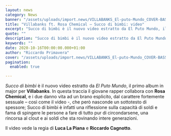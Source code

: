 ```yaml
---
layout: news
category: News
banner: "/assets/uploads/import.news/VILLABANKS_El-puto-Mundo_COVER-BASSA.png"
title: "Villabanks ft. Rosa Chemical – Succo di bimbi: video"
excerpt: "Succo di bimbi è il nuovo video estratto da El Puto Mundo, il primo album in major per Villabanks. In questa traccia il giovane rapper collabora con Rosa Chemical, e i due danno vita ad un brano esplicito, dal carattere fortemente sessuale – così come il video -, che però nasconde un sottotesto di spessore; [&hellip"
quote: ""
description: "Succo di bimbi è il nuovo video estratto da El Puto Mundo, il primo album in major per Villabanks. In questa traccia il giovane rapper collabora con Rosa Chemical, e i due danno vita ad un brano esplicito, dal carattere fortemente sessuale – così come il video -, che però nasconde un sottotesto di spessore; [&hellip"
keywords: ""
date: 2020-10-16T00:00:00.000+01:00
author: "Riccardo Primavera"
cover: "/assets/uploads/import.news/VILLABANKS_El-puto-Mundo_COVER-BASSA.png"
pagination:
  enabled: true

---
```


_Succo di bimbi_ è il nuovo video estratto da _El Puto Mundo_, il primo album in major per **Villabanks**. In questa traccia il giovane rapper collabora con **Rosa Chemical**, e i due danno vita ad un brano esplicito, dal carattere fortemente sessuale – così come il video -, che però nasconde un sottotesto di spessore; Succo di bimbi è infatti una riflessione sulla capacità di soldi e fama di spingere le persone a fare di tutto pur di circondarsene, una rincorsa al clout e ai soldi che sta rovinando intere generazioni.

Il video vede la regia di **Luca La Piana** e **Riccardo Cagnotto**.